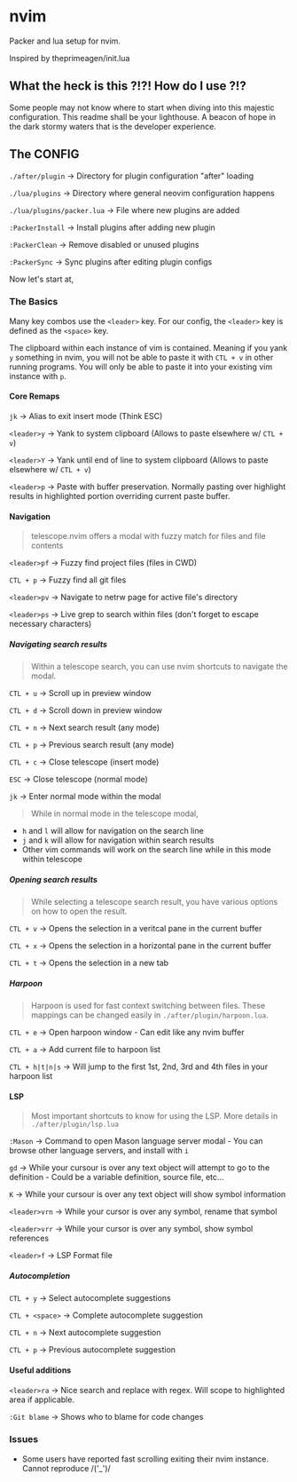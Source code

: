 # nvim

Packer and lua setup for nvim.

Inspired by theprimeagen/init.lua

## What the heck is this ?!?! How do I use ?!?

Some people may not know where to start when diving into this majestic configuration. 
This readme shall be your lighthouse. A beacon of hope in the dark stormy waters that is the developer experience. 

## The CONFIG

`./after/plugin` -> Directory for plugin configuration "after" loading

`./lua/plugins` -> Directory where general neovim configuration happens

`./lua/plugins/packer.lua` -> File where new plugins are added

`:PackerInstall` -> Install plugins after adding new plugin

`:PackerClean` -> Remove disabled or unused plugins

`:PackerSync` -> Sync plugins after editing plugin configs


Now let's start at,

### The Basics

Many key combos use the `<leader>` key. For our config, the `<leader>` key is defined
as the `<space>` key.

The clipboard within each instance of vim is contained. Meaning if you yank `y`
something in nvim, you will not be able to paste it with `CTL + v` in other 
running programs. You will only be able to paste it into your existing vim 
instance with `p`.

#### Core Remaps

`jk` -> Alias to exit insert mode (Think ESC)

`<leader>y` -> Yank to system clipboard (Allows to paste elsewhere w/ `CTL + v`)

`<leader>Y` -> Yank until end of line to system clipboard (Allows to paste elsewhere w/ `CTL + v`)

`<leader>p` -> Paste with buffer preservation. Normally pasting over highlight 
results in highlighted portion overriding current paste buffer. 

#### Navigation
> telescope.nvim offers a modal with fuzzy match for files and file contents

`<leader>pf` -> Fuzzy find project files (files in CWD)

`CTL + p` -> Fuzzy find all git files

`<leader>pv` -> Navigate to netrw page for active file's directory

`<leader>ps` -> Live grep to search within files (don't forget to escape necessary characters)

##### Navigating search results
> Within a telescope search, you can use nvim shortcuts to navigate the modal.

`CTL + u` -> Scroll up in preview window

`CTL + d` -> Scroll down in preview window

`CTL + n` -> Next search result (any mode)

`CTL + p` -> Previous search result (any mode)

`CTL + c` -> Close telescope (insert mode)

`ESC` -> Close telescope (normal mode)

`jk` -> Enter normal mode within the modal

> While in normal mode in the telescope modal,

- `h` and `l` will allow for navigation on the search line
- `j` and `k` will allow for navigation within search results
- Other vim commands will work on the search line while in this mode within
telescope

##### Opening search results
> While selecting a telescope search result, you have various options on how to open the result.

`CTL + v` -> Opens the selection in a veritcal pane in the current buffer

`CTL + x` -> Opens the selection in a horizontal pane in the current buffer

`CTL + t` -> Opens the selection in a new tab

##### Harpoon

> Harpoon is used for fast context switching between files. These mappings can be changed easily in `./after/plugin/harpoon.lua`.

`CTL + e` -> Open harpoon window
    - Can edit like any nvim buffer

`CTL + a` -> Add current file to harpoon list

`CTL + h|t|n|s` -> Will jump to the first 1st, 2nd, 3rd and 4th files in your harpoon list

#### LSP

> Most important shortcuts to know for using the LSP. More details in `./after/plugin/lsp.lua`

`:Mason` -> Command to open Mason language server modal
    - You can browse other language servers, and install with `i`

`gd` -> While your cursour is over any text object will attempt to go to the definition
    - Could be a variable definition, source file, etc...

`K` -> While your cursour is over any text object will show symbol information

`<leader>vrn` -> While your cursor is over any symbol, rename that symbol

`<leader>vrr` -> While your cursor is over any symbol, show symbol references

`<leader>f` -> LSP Format file

##### Autocompletion

`CTL + y` -> Select autocomplete suggestions

`CTL + <space>` -> Complete autocomplete suggestion

`CTL + n` -> Next autocomplete suggestion

`CTL + p` -> Previous autocomplete suggestion


#### Useful additions

`<leader>ra` -> Nice search and replace with regex. Will scope to highlighted area
if applicable. 

`:Git blame` -> Shows who to blame for code changes

### Issues

- Some users have reported fast scrolling exiting their nvim instance. Cannot reproduce \/('_')\/
